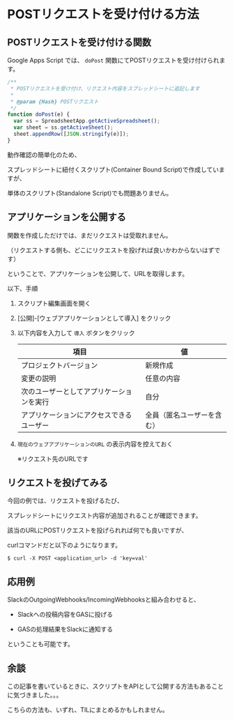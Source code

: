 # POSTリクエストを受け付ける方法

## POSTリクエストを受け付ける関数

Google Apps Script では、 `doPost` 関数にてPOSTリクエストを受け付けられます。

```js
/**
 * POSTリクエストを受け付け、リクエスト内容をスプレッドシートに追記します
 *
 * @param {Hash} POSTリクエスト
 */
function doPost(e) {
  var ss = SpreadsheetApp.getActiveSpreadsheet();
  var sheet = ss.getActiveSheet();
  sheet.appendRow([JSON.stringify(e)]);
}
```

動作確認の簡単化のため、

スプレッドシートに紐付くスクリプト(Container Bound Script)で作成していますが、

単体のスクリプト(Standalone Script)でも問題ありません。

## アプリケーションを公開する

関数を作成しただけでは、まだリクエストは受取れません。

（リクエストする側も、どこにリクエストを投げれば良いかわからないはずです）

ということで、アプリケーションを公開して、URLを取得します。

以下、手順

1. スクリプト編集画面を開く

1. [公開]-[ウェブアプリケーションとして導入] をクリック

1. 以下内容を入力して `導入` ボタンをクリック

    |項目                                    |値                        |
    |----------------------------------------|--------------------------|
    |プロジェクトバージョン                  |新規作成                  |
    |変更の説明                              |任意の内容                |
    |次のユーザーとしてアプリケーションを実行|自分                      |
    |アプリケーションにアクセスできるユーザー|全員（匿名ユーザーを含む）|

1. `現在のウェブアプリケーションのURL` の表示内容を控えておく

    ※リクエスト先のURLです

## リクエストを投げてみる

今回の例では、リクエストを投げるたび、

スプレッドシートにリクエスト内容が追加されることが確認できます。

該当のURLにPOSTリクエストを投げられれば何でも良いですが、

curlコマンドだと以下のようになります。

`$ curl -X POST <application_url> -d 'key=val'`

## 応用例

SlackのOutgoingWebhooks/IncomingWebhooksと組み合わせると、

- Slackへの投稿内容をGASに投げる

- GASの処理結果をSlackに通知する

ということも可能です。

## 余談

この記事を書いているときに、スクリプトをAPIとして公開する方法もあることに気づきました。。。

こちらの方法も、いずれ、TILにまとめるかもしれません。

